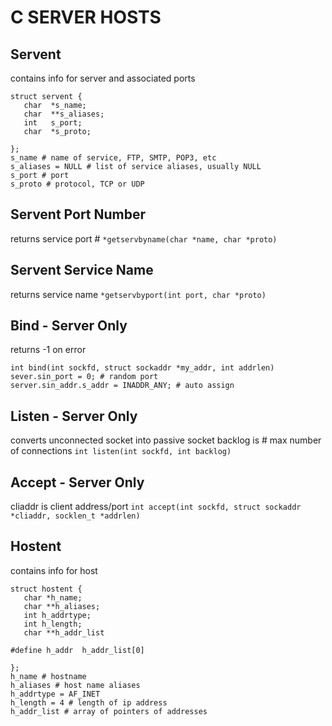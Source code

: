 # C SERVER HOSTS

## Servent
contains info for server and associated ports
```
struct servent {
   char  *s_name;
   char  **s_aliases;
   int   s_port;
   char  *s_proto;

};
s_name # name of service, FTP, SMTP, POP3, etc
s_aliases = NULL # list of service aliases, usually NULL
s_port # port
s_proto # protocol, TCP or UDP
```

## Servent Port Number
returns service port #
`*getservbyname(char *name, char *proto)`

## Servent Service Name
returns service name
`*getservbyport(int port, char *proto)`

## Bind - Server Only
returns -1 on error
```
int bind(int sockfd, struct sockaddr *my_addr, int addrlen)
sever.sin_port = 0; # random port
server.sin_addr.s_addr = INADDR_ANY; # auto assign
```

## Listen - Server Only
converts unconnected socket into passive socket
backlog is # max number of connections
`int listen(int sockfd, int backlog)`

## Accept - Server Only
cliaddr is client address/port
`int accept(int sockfd, struct sockaddr *cliaddr, socklen_t *addrlen)`

## Hostent
contains info for host
```
struct hostent {
   char *h_name;
   char **h_aliases;
   int h_addrtype;
   int h_length;
   char **h_addr_list

#define h_addr  h_addr_list[0]

};
h_name # hostname
h_aliases # host name aliases
h_addrtype = AF_INET
h_length = 4 # length of ip address
h_addr_list # array of pointers of addresses
```
